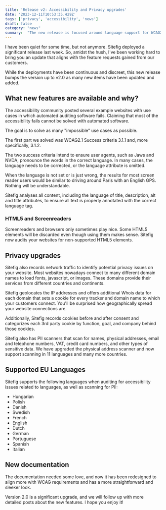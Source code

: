 ```yaml
---
title: 'Release v2: Accessibility and Privacy upgrades'
date: '2023-12-11T10:53:35.429Z'
tags: ['privacy', 'accessibility', 'news']
draft: false
category: "news"
summary:  "The new release is focused around language support for WCAG2.1, PII Scanners and physical addresses"
---
```

I have been quiet for some time, but not anymore. Sitefig deployed a significant release last week. So, amidst the hush, I've been working hard to bring you an update that aligns with the feature requests gained from our customers.

While the deployments have been continuous and discreet, this new release bumps the version up to v2.0 as many new items have been updated and added.

## What new features are available and why?

The accessibility community posted several example websites with use cases in which automated auditing software fails. Claiming that most of the accessibility fails cannot be solved with automated software.

The goal is to solve as many "impossible" use cases as possible.

The first part we solved was WCAG2.1 Success criteria 3.1.1 and, more specifically, 3.1.2.

The two success criteria intend to ensure user agents, such as Jaws and NVDA, pronounce the words in the correct language. In many cases, the language needs to be corrected, or the language attribute is omitted.

When the language is not set or is just wrong, the results for most screen reader users would be similar to driving around  Paris with an English GPS.
Nothing will be understandable.

Sitefig analyses all content, including the language of title, description, alt and title attributes, to ensure all text is properly annotated with the correct language tag.

### HTML5 and Screenreaders

Screenreaders and browsers only sometimes play nice.
Some HTML5 elements will be discarded even though using them makes sense. Sitefig now audits your websites for non-supported HTML5 elements.

## Privacy upgrades

Sitefig also records network traffic to identify potential privacy issues on your website. Most websites nowadays connect to many different domain names to load fonts, javascript, or images. These domains provide their services from different countries and continents.

Sitefig geolocates the IP addresses and offers additional Whois data for each domain that sets a cookie for every tracker and domain name to which your customers connect. You'll be surprised how geographically spread your website connections are.

Additionally, Sitefig records cookies before and after consent and categorizes each 3rd party cookie by function, goal, and company behind those cookies.

Sitefig also has PII scanners that scan for names, physical addresses, email and telephone numbers, VAT, credit card numbers, and other types of sensitive data. We have upgraded the physical address scanner and now support scanning in 11 languages and many more countries.

## Supported EU Languages

Sitefig supports the following languages when auditing for accessibility issues related to languages, as well as scanning for PII:
- Hungarian
- Polish
- Danish
- Swedish
- French
- English
- Dutch
- German
- Portuguese
- Spanish
- Italian

## New documentation

The documentation needed some love, and now it has been redesigned to align more with WCAG requirements and has a more straightforward and sleeker look.

Version 2.0 is a significant upgrade, and we will follow up with more detailed posts about the new features.
I hope you enjoy it!
